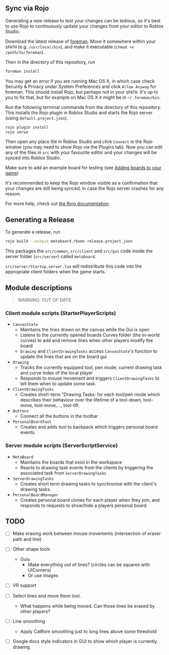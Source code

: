 ## Sync via Rojo

Generating a new release to test your changes can be tedious, so it's best
to use Rojo to continuously update your changes from your editor to Roblox Studio.

Download the latest release of [foreman](https://github.com/Roblox/foreman).
Move it somewhere within your `$PATH` (e.g. `/usr/local/bin`), and make it executable (`chmod +x /path/to/foreman`).

Then in the directory of this repository,
run
```bash
foreman install
```
You may get an error if you are running Mac OS X, in which case check Security & Privacy under System Preferences and click `Allow Anyway` for foreman. This should install Rojo, but perhaps not in your `$PATH`. It's up to you to fix that, but for example on Mac OS X it might be in `~/.foreman/bin`.

Run the following terminal commands from the directory of this repository.
This installs the Rojo plugin in Roblox Studio and starts the Rojo server (using `default.project.json`).
```bash
rojo plugin install
rojo serve
```
Then open any place file in Roblox Studio and click `Connect` in the Rojo window (you may need to show Rojo via the Plugins tab).
Now you can edit any of the files in `src` with your favourite editor and your
changes will be synced into Roblox Studio.

Make sure to add an example board for testing (see [Adding boards to your game](README.md##-Adding-boards-to-your-game))

It's recommended to keep the Rojo window visible as a confirmation that your changes are still being synced,
in case the Rojo server crashes for any reason.

For more help, check out [the Rojo documentation](https://rojo.space/docs).

## Generating a Release

To generate a release, run
```bash
rojo build --output metaboard.rbxmx release.project.json
```

This packages the `src/common`, `src/client` and `src/gui` code inside the server folder (`src/server`) called `metaboard`. 

`src/server/Startup.server.lua` will redistribute this code into the appropriate client folders when the game starts.

## Module descriptions

> WARNING: OUT OF DATE

### Client module scripts (StarterPlayerScripts)
- `CanvasState`
	- Maintains the lines drawn on the canvas while the Gui is open
	- Listens to the currently opened boards Curves folder (the in-world curves)
		to add and remove lines when other players modify the board
	- `Drawing` and `ClientDrawingTasks` access `CanvasState`'s function to update
		the lines that are on the board gui
- `Drawing`
	- Tracks the currently equipped tool, pen mode, current drawing task and curve index of the local player
	- Responds to mouse movement and triggers `ClientDrawingTasks` to tell them when to update some task.
- `ClientDrawingTasks`
	- Creates short-term "Drawing Tasks: for each tool/pen mode which describes their behaviour
		over the lifetime of a tool-down, tool-move, tool-move,..., tool-lift.
- `Buttons`
	- Connect all the buttons in the toolbar
- `PersonalBoardTool`
	- Creates and adds tool to backpack which triggers personal board events.

### Server module scripts (ServerScriptService)
- `MetaBoard`
	- Maintains the boards that exist in the workspace
	- Reacts to drawing task events from the clients by triggering the associated task
		from `ServerDrawingTasks`
- `ServerDrawingTasks`
	- Creates short term drawing tasks to synchronise with the client's drawing tasks.
- `PersonalBoardManager`
	- Creates personal board clones for each player when they join, and responds to
		requests to show/hide a players personal board.

## TODO

- [ ] Make erasing work between mouse movements (intersection of eraser path and line)

- [ ] Other shape tools
	- Guis
		- Make everything out of lines? (circles can be squares with UICorners)
		- Or use images

- [ ] VR support

- [ ] Select lines and move them tool.
	- What happens while being moved. Can those lines be erased by other players?

- [ ] Line smoothing
	- Apply CatRom smoothing just to long lines above some threshold

- [ ] Google docs style indicators in GUI to show which player is currently drawing